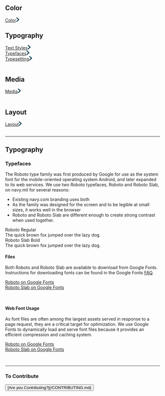 ## Color<br>
[Color](/color.md)<img src="img/Right-Chevron.png" alt="Color" class="chevron">
<br>

## Typography<br>
[Text Styles](/text-styles.md)<img src="img/Right-Chevron.png" alt="Text Styles" class="chevron"><br>
[Typefaces](/typefaces.md)<img src="img/Right-Chevron.png" alt="Text Styles" class="chevron"><br>
[Typesetting](/typesetting.md)<img src="img/Right-Chevron.png" alt="Text Styles" class="chevron"><br>
<br>

## Media<br>
[Media](/media.md)<img src="img/Right-Chevron.png" alt="Text Styles" class="chevron"><br>
<br>

## Layout<br>
[Layout](/layout.md)<img src="img/Right-Chevron.png" alt="Text Styles" class="chevron"><br>
<br>

<hr>

## Typography

### Typefaces

The Roboto type family was first produced by Google for use as
the system font for the mobile-oriented operating system Android,
and later expanded to its web services. We use two Roboto
typefaces, Roboto and Roboto Slab, on navy.mil for several
reasons:

* Existing navy.com branding uses both
* As the family was designed for the screen and to be legible at
small sizes, it works well in the browser
* Roboto and Roboto Slab are different enough to create strong
contrast when used together.

<div class="roboto-regular">
  <div class="robot-regular">Roboto Regular</div>
    The quick brown fox jumped over the lazy dog.
  </div>

<div class="roboto-slab-bold">
  <div class="roboto-slab-bold">Roboto Slab Bold</div>
    The quick brown fox jumped over the lazy dog.
  </div>

#### Files

Both Roboto and Roboto Slab are available to download from Google
Fonts. Instructions for downloading fonts can be found in the
Google Fonts [FAQ](https://developers.google.com/fonts/faq).

[Roboto on Google Fonts](https://fonts.google.com/specimen/Roboto)  
[Roboto Slab on Google Fonts](https://fonts.google.com/specimen/Roboto+Slab)

<br>

#### Web Font Usage

As font files are often among the largest assets served in
response to a page request, they are a critical target for
optimization. We use Google Fonts to dynamically load and serve
font files because it provides an efficient compression and
caching system.

[Roboto on Google Fonts](https://fonts.google.com/specimen/Roboto)  
[Roboto Slab on Google Fonts](https://fonts.google.com/specimen/Roboto+Slab)

<br>

<hr>

### To Contribute<br>
<button id="contribute-guidance">
[Are you Contributing?](/CONTRIBUTING.md)
</button>  
<br>
<br>
